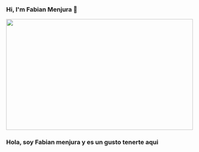 ### Hi, I'm Fabian Menjura 👋

 <img height="300px" width="100%" src="https://user-images.githubusercontent.com/86250631/209225927-b64f22d8-b04f-40e9-8cd8-e7d268d3e93a.gif"/>
 <h3>Hola, soy Fabian menjura y es un gusto tenerte aqui</h3>
<!--
**fabian-07-menjura/fabian-07-menjura** is a ✨ _special_ ✨ repository because its `README.md` (this file) appears on your GitHub profile.

Here are some ideas to get you started:

- 🔭 I’m currently working on ...
- 🌱 I’m currently learning ...
- 👯 I’m looking to collaborate on ...
- 🤔 I’m looking for help with ...
- 💬 Ask me about ...
- 📫 How to reach me: ...
- 😄 Pronouns: ...
- ⚡ Fun fact: ...
-->
